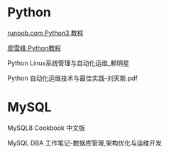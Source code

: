 # Python

[runoob.com Python3 教程](https://www.runoob.com/python3/python3-tutorial.html)

[廖雪峰 Python教程](https://www.liaoxuefeng.com/wiki/1016959663602400)

Python Linux系统管理与自动化运维_赖明星

Python 自动化运维技术与最佳实践-刘天斯.pdf



# MySQL

MySQL8 Cookbook 中文版

MySQL DBA 工作笔记-数据库管理,架构优化与运维开发 

